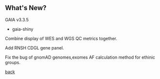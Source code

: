 ## What's New?

GAIA v3.3.5

* gaia-shiny

Combine display of WES and WGS QC metrics together.

Add RNSH CDGL gene panel.

Fix the bug of gnomAD genomes,exomes AF calculation method for ethinic groups.

[back](./)
